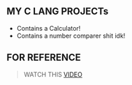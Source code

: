 ## MY C LANG PROJECTs
- Contains a Calculator!
- Contains a number comparer shit idk!

## FOR REFERENCE 
> WATCH THIS [VIDEO](https://www.youtube.com/watch?v=dTp0c41XnrQ)

